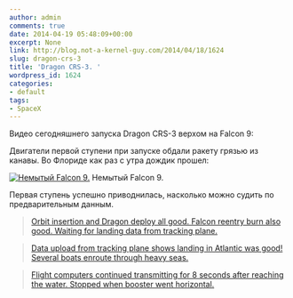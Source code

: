 ```yaml
---
author: admin
comments: true
date: 2014-04-19 05:48:09+00:00
excerpt: None
link: http://blog.not-a-kernel-guy.com/2014/04/18/1624
slug: dragon-crs-3
title: 'Dragon CRS-3. '
wordpress_id: 1624
categories:
- default
tags:
- SpaceX
---
```


Видео сегодняшнего запуска Dragon CRS-3 верхом на Falcon 9:

Двигатели первой ступени при запуске обдали ракету грязью из канавы. Во Флориде как раз с утра дождик прошел:

[![Немытый Falcon 9.](http://blog.not-a-kernel-guy.com/wp-content/uploads/2014/04/dirty_dragon_crs-3-200x300.jpg)](http://blog.not-a-kernel-guy.com/wp-content/uploads/2014/04/dirty_dragon_crs-3.jpg) Немытый Falcon 9.

Первая ступень успешно приводнилась, насколько можно судить по предварительным данным. 

> [Orbit insertion and Dragon deploy all good. Falcon reentry burn also good. Waiting for landing data from tracking plane.](https://twitter.com/elonmusk/status/457257359354519552)

> [Data upload from tracking plane shows landing in Atlantic was good! Several boats enroute through heavy seas.](https://twitter.com/elonmusk/status/457307742495993856)

> [Flight computers continued transmitting for 8 seconds after reaching the water. Stopped when booster went horizontal.](https://twitter.com/elonmusk/status/457311780943822848)
